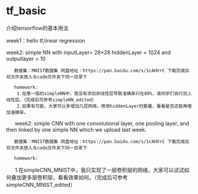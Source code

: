 # tf_basic
介绍tensorflow的基本用法

week1：hello tf,linear regression

week2: simple NN 
       with inputLayer= 28*28 hiddenLayer = 1024 and outputlayer = 10
       
       数据集：MNIST数据集 网盘地址：https://pan.baidu.com/s/1cAHVrC 下载完成后将文件夹放入与code文件夹下同一目录下
       
       homework:
        1.在第一版的simpleNN中，我没有添加非线性层导致准确率只在89%，请同学们自行加上线性层。（完成后可参考simpleNN_edited）
        2.如果有可能，大家可以多增加几层网络，修改hiddenLayer的数量，看看是否还能再增加准确率。
       
week2: simple CNN 
       with one convolutional layer, one pooling layer, and then linked by one simple NN which we upload last week.
       
       数据集：MNIST数据集 网盘地址：https://pan.baidu.com/s/1cAHVrC 下载完成后将文件夹放入与code文件夹下同一目录下
       
       homework:
        1.在simpleCNN_MNIST中，我只实现了一层卷积层的网络，大家可以试试如何叠加更多层卷积层，看看效果如何。（完成后可参考simpleCNN_MNIST_edited）
